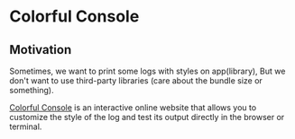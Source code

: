 # Colorful Console

## Motivation

Sometimes, we want to print some logs with styles on app(library), But we don't want to use third-party libraries (care about the bundle size or something).

[Colorful Console](https://colorful-console.vercel.app) is an interactive online website that allows you to customize the style of the log and test its output directly in the browser or terminal.

